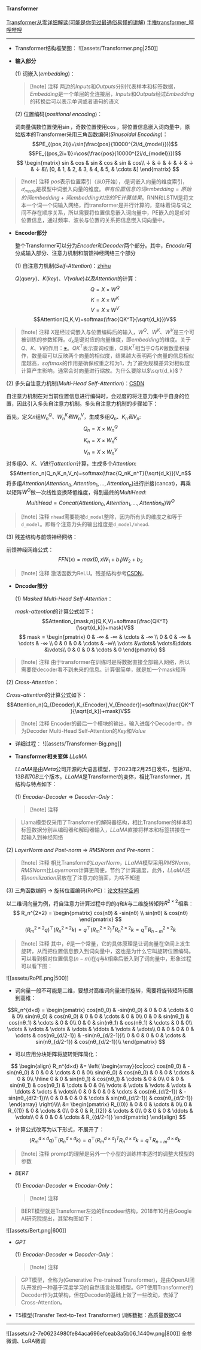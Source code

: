 #### Transformer

[Transformer从零详细解读(可能是你见过最通俗易懂的讲解)](https://www.bilibili.com/video/BV1Di4y1c7Zm/?share_source=copy_web&vd_source=59e03da0555efae2883b4a6f21e8f47b)
[手推transformer_哔哩哔哩](https://www.bilibili.com/video/BV1UL411g7aX/?spm_id_from=333.337.search-card.all.click&vd_source=3749948871311220e961685a5ac2a7a7)

---

- Transformer结构框架图：
![[assets/Transformer.png|250]]

- **输入部分** 

  (1) 词嵌入($embedding$)： 
  > [!note] 注释
  > 两边的$Inputs$和$Outputs$分别代表样本和标签数据，$Embedding$是一个单层的全连接层，$Inputs$和$Outputs$经过$Embedding$的转换后可以表示单词或者语句的语义

  (2) 位置编码($positional$ $encoding$)：
 
   词向量偶数位置使用$\sin$，奇数位置使用$\cos$，将位置信息嵌入词向量中，原始版本的Transformer采用三角函数编码($Sinusoidal$ $Encoding$)：
$$PE_{(pos,2i)}=\sin(\frac{pos}{10000^{2i/d_{model}}})$$
$$PE_{(pos,2i+1)}=\cos(\frac{pos}{10000^{2i/d_{model}}})$$
$$
\begin{matrix}
	sin & cos & sin & cos & sin & cos\\
	↓ & ↓ & ↓ & ↓ & ↓ & ↓ &\\
	[0, & 1, & 2, & 3, & 4, & 5, & \cdots &]
\end{matrix}
$$
> [!note] 注释
> $pos$表示位置索引（从$0$开始），$𝑖$是词嵌入向量的维度索引，$𝑑_{𝑚𝑜𝑑𝑒𝑙}$是模型中词嵌入向量的维度。$带有位置信息的词embedding = 原始的词embedding+词embedding对应的PE计算结果$。RNN和LSTM是将文本一个词一个词输入网络，而transformer是并行计算的，意味着词与词之间不存在顺序关系，所以需要将位置信息嵌入词向量中，PE嵌入的是却对位置信息，通过频率、波长与位置的关系把信息嵌入词向量中。


- **Encoder部分**

  整个Transformer可以分为$Encoder$和$Decoder$两个部分。其中，$Encoder$可分成输入部分、注意力机制和前馈神经网络三个部分

  (1) 自注意力机制($Self$-$Attention$)：[zhihu](https://zhuanlan.zhihu.com/p/410776234)

   $Q(query)、K(key)、V(value)以及Attention$的计算：
$$Q = X \times W^Q$$
$$K = X \times W^K$$
$$V = X \times W^V$$
$$Attention(Q,K,V)=softmax(\frac{QK^T}{\sqrt{d_k}})V$$
> [!note] 注释
> $X$是经过词嵌入与位置编码后的输入，$W^Q$、$W^K$、$W^V$是三个可被训练的参数矩阵。$d_k$是键对应的向量维度，即$embedding$的维度。关于$Q、K、V$的作用：[※](https://www.zhihu.com/question/325839123)。$QK^T$表示查询权重，$Q$乘$K^T$相当于$Q$与$K$做数量积操作，数量级可以反映两个向量的相似度，结果越大表明两个向量的信息相似度越高，$softmax$的作用是确保权重之和为$1$，为了避免规模差异对相似度计算产生影响，通常会对向量进行缩放。为什么要除以$\sqrt{d_k}$？

  (2) 多头自注意力机制($Multi$-$Head$ $Self$-$Attention$)：[CSDN](https://blog.csdn.net/weixin_45662399/article/details/134384186)

  自注意力机制在对当前位置信息进行编码时，会过度的将注意力集中于自身的位置，因此引入多头自注意力机制。多头自注意力机制的步骤如下：

  首先，定义$n$组$W^Q_n、W^K_n和W^V_n$，生成多组$Q_n、K_n和V_n:$
$$Q_n = X \times W^Q_n$$
$$K_n = X \times W^K_n$$
$$V_n = X \times W^V_n$$
对多组$Q、K、V$进行$attention$计算，生成多个$Attention:$
$$Attention_n(Q_n,K_n,V_n)=softmax(\frac{Q_nK_n^T}{\sqrt{d_k}})V_n$$
将多组$Attention(Attention_0,Attention_1,...,Attention_n)$进行拼接(cancat)，再乘以矩阵$W^O$做一次线性变换降低维度，得到最终的$MultiHead:$
$$MultiHead = Concat(Attention_0,Attention_1,...,Attention_n)W^O$$
> [!note] 注释
> `nhead`需要能被`d_model`整除，因为所有头的维度之和等于`d_model`。即每个注意力头的输出维度是`d_model/nhead`.

  (3) 残差结构与前馈神经网络：

  前馈神经网络公式：
$$FFN(x) = max(0,xW_1+b_1)W_2+b_2$$
  > [!note] 注释
> 激活函数为ReLU。残差结构参考[CSDN](https://blog.csdn.net/qimo601/article/details/127410607)。

- **Dncoder部分**

  (1) $Masked$ $Multi$-$Head$ $Self$-$Attention$：
  
  $mask$-$attention$的计算公式如下：
$$Attention_{mask,n}(Q,K,V)=softmax(\frac{QK^T}{\sqrt{d_k}}+mask)V$$
$$
mask = 
\begin{pmatrix}
	0 & -∞ & -∞ & \cdots & -∞ \\
	0 & 0 & -∞ & \cdots & -∞ \\
	0 & 0 & 0 & \cdots & -∞\\
	\vdots &\vdots& \vdots&\ddots &\vdots\\
	0 & 0 & 0 & \cdots & 0 
\end{pmatrix}
$$
> [!note] 注释
> 由于transformer在训练时是将数据直接全部输入网络，所以需要使decoder看不到未来的信息。计算很简单，就是加一个mask矩阵

  (2) $Cross$-$Attention$：

  $Cross$-$attention$的计算公式如下：
$$Attention_n(Q_{Decoder},K_{Encoder},V_{Encoder})=softmax(\frac{QK^T}{\sqrt{d_k}}+mask)V$$
> [!note] 注释
> Encoder的最后一个模块的输出，输入进每个Decoder中，作为Decoder Multi-Head Self-Attention的$Key$和$Value$

- 详细过程：
![[assets/Transformer-Big.png]]

- **Transformer相关变体**
$LLaMA$

  $LLaMA$是由$Meta$公司开源的大语言模型，于$2023$年$2$月$25$日发布，包括$7B、13B和70B$三个版本。$LLaMA$是Transformer的变体，相比Transformer，其结构与特点如下：

  (1) $Encoder$-$Decoder$ $\Rightarrow$ $Decoder$-$Only$：
  > [!note] 注释
> Llama模型仅采用了Transfomer的解码器结构，相比Transfomer的样本和标签数据分别从编码器和解码器输入，$LLaMA$直接将样本和标签拼接在一起输入到神经网络

  (2) $LayerNorm$ $and$ $Post$-$norm$ $\Rightarrow$ $RMSNorm$ $and$ $Pre$-$norm$：
  > [!note] 注释
> 相比Transform的$LayerNorm$，$LLaMA$模型采用$RMSNorm$，$RMSNorm$比$Layernorm$计算更简便，节约了计算速度，此外，$LLaMA$还将$nomilization$层放在了注意力的前面，为啥不知道

  (3) 三角函数编码 → 旋转位置编码(RoPE)：[论文](http://arxiv.org/abs/2104.09864)[科学空间](https://kexue.fm/archives/10040)

   以二维词向量为例，将自注意力计算过程中的的$q$和$k$与二维旋转矩阵$R^{2×2}$相乘：
$$
R_n^{2×2} = 
\begin{pmatrix}
	cos(nθ) & -sin(nθ) \\
	sin(nθ) & cos(nθ)
\end{pmatrix}
$$
$$(R_m^{2×2}q)^⊤(R_n^{2×2}k)=q^{⊤}(R^{2×2}_m)^TR_n^{2×2}k=q^⊤R_{n−m}^{2×2}k$$
> [!note] 注释
> 其中，$θ$是一个常量，它的具体原理是让词向量在空间上发生旋转，从而把位置信息嵌入到词向量中，这也是为什么它叫旋转位置编码。可以看到相对位置信息$(n−m)$在$q$与$k$相乘后嵌入到了词向量中，形象过程可以看下图：

![[assets/RoPE.png|500]]

- 词向量一般不可能是二维，要想对高维词向量进行旋转，需要将旋转矩阵拓展到高维：

$$R_n^{d×d} =
\begin{pmatrix}
	cos(nθ_0) & -sin(nθ_0) & 0 & 0 & \cdots & 0 & 0\\
	sin(nθ_0) & cos(nθ_0) & 0 & 0 & \cdots & 0 & 0\\
	0 & 0 & sin(nθ_1) & cos(nθ_1) & \cdots & 0 & 0\\
	0 & 0 & sin(nθ_1) & cos(nθ_1) & \cdots & 0 & 0\\
	\vdots & \vdots & \vdots & \vdots & \ddots & \vdots & \vdots\\
	0 & 0 & 0 & 0 & \cdots & cos(nθ_{d/2-1}) & -sin(nθ_{d/2-1})\\
	0 & 0 & 0 & 0 & \cdots & sin(nθ_{d/2-1}) & cos(nθ_{d/2-1})\\
\end{pmatrix}
$$

- 可以应用分块矩阵将旋转矩阵简化：

$$
\begin{align}
R_n^{d×d}
&=
\left( 
\begin{array}{cc|ccc}
	cos(nθ_0) & -sin(nθ_0) & 0 & 0 & \cdots & 0 & 0\\
	sin(nθ_0) & cos(nθ_0) & 0 & 0 & \cdots & 0 & 0\\
	\hline 
	0 & 0 & sin(nθ_1) & cos(nθ_1) & \cdots & 0 & 0\\
	0 & 0 & sin(nθ_1) & cos(nθ_1) & \cdots & 0 & 0\\
	\vdots & \vdots & \vdots & \vdots & \ddots & \vdots & \vdots\\
	0 & 0 & 0 & 0 & \cdots & cos(nθ_{d/2-1}) & -sin(nθ_{d/2-1})\\
	0 & 0 & 0 & 0 & \cdots & sin(nθ_{d/2-1}) & cos(nθ_{d/2-1})
\end{array}
\right)\\\\
&= 
\begin{pmatrix}
	R_{(0)} & 0 & 0 & \cdots & 0\\
	0 & R_{(1)} & 0 & \cdots & 0\\
	0 & 0 & R_{(2)} & \cdots & 0\\
	0 & 0 & 0 & \ddots & \vdots\\
	0 & 0 & 0 & \cdots & R_{(d/2-1)}
\end{pmatrix}
\end{align}
$$
- 计算公式改写为以下形式，不展开了：
$$(R_m^{d×d}q)^⊤(R_n^{d×d}k)=q^{⊤}(R^{d×d}_m)^TR_n^{d×d}k=q^⊤R_{n−m}^{d×d}k$$
> [!note] 注释
> prompt的理解是另外一个小型的训练样本适时的调整大模型的参数

- $BERT$

  (1) $Encoder$-$Decoder$ $\Rightarrow$ $Encoder$-$Only$：
  > [!note] 注释
> BERT模型就是Transformer左边的Encodeer结构，2018年10⽉由Google AI研究院提出，其架构图如下：

![[assets/Bert.png|600]]

- $GPT$

  (1) $Encoder$-$Decoder$ $\Rightarrow$ $Decoder$-$Only$：
  > [!note] 注释
> GPT模型，全称为‌(Generative Pre-trained Transformer)，是由‌OpenAI团队开发的一种基于深度学习的自然语言处理模型。GPT使用Transformer的Decoder作为其架构，但在Decoder的基础上做了一些改动，去掉了Cross-Attention。

- T5模型(Transfer Text-to-Text Transformer)
训练数据：高质量数据C4

---

![[assets/v2-7e06234980fe84aca696efceab3a5b06_1440w.png|800]]
全参微调、LoRA微调